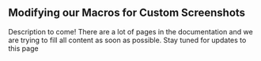 ## Modifying our Macros for Custom Screenshots
Description to come! There are a lot of pages in the documentation and we are trying to fill all content as soon as possible. Stay tuned for updates to this page

<!--- TODO --->
